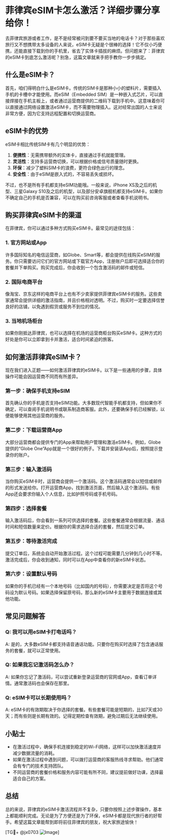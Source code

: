 # 菲律宾eSIM卡怎么激活？详细步骤分享给你！

去菲律宾旅游或者工作，是不是经常被问到要不要买当地的电话卡？对于那些喜欢旅行又不想携带太多设备的人来说，eSIM卡无疑是个很棒的选择！它不仅小巧便携，还能直接下载到你的手机里，省去了实体卡插拔的麻烦。但问题来了：菲律宾的eSIM卡到底怎么激活呢？别急，这篇文章就来手把手教你一步步搞定。

## 什么是eSIM卡？

首先，咱们得明白什么是eSIM卡。传统的SIM卡是那种小小的塑料片，需要插入手机的卡槽中才能使用。而eSIM（Embedded SIM）是一种嵌入式芯片，可以直接焊接在手机主板上，或者通过运营商提供的二维码下载到手机中。这意味着你可以直接通过网络设置激活eSIM卡，而不需要物理插入。这对经常出国的人士来说非常方便，因为它支持远程配置和切换运营商。

## eSIM卡的优势

eSIM卡相比传统SIM卡有几个明显的优势：
1. **便携性**：无需携带额外的实体卡，直接通过手机就能管理。
2. **灵活性**：支持多运营商切换，可以根据价格或信号质量随时更换。
3. **环保**：减少了塑料SIM卡的浪费，更符合绿色出行的理念。
4. **安全性**：由于eSIM是嵌入式的，不容易丢失或损坏。

不过，也不是所有手机都支持eSIM功能哦。一般来说，iPhone XS及之后的机型、三星Galaxy S10及之后的机型，以及部分安卓旗舰机都支持eSIM卡。如果你不确定自己的手机是否兼容，可以在购买前咨询客服或者查看手机说明书。

## 购买菲律宾eSIM卡的渠道

在菲律宾，你可以通过多种方式购买eSIM卡。最常见的途径包括：

### 1. 官方网站或App
许多国际知名的电信运营商，如Globe、Smart等，都会提供在线购买eSIM的服务。你只需要访问它们的官方网站或下载官方App，注册账户后即可选择适合你的套餐并下单购买。购买完成后，你会收到一个包含激活码的邮件或短信。

### 2. 国际电商平台
像淘宝、京东这样的电商平台上也有不少卖家提供菲律宾eSIM卡的服务。这些卖家通常会提供详细的激活指南，并且价格相对透明。不过，购买时一定要选择信誉良好的店铺，以免遇到假货或服务不到位的情况。

### 3. 当地机场柜台
如果你刚抵达菲律宾，也可以选择在机场的运营商柜台购买eSIM卡。这种方式的好处是你可以立即拿到卡并激活，适合时间紧迫的旅客。

## 如何激活菲律宾eSIM卡？

现在我们进入正题——如何激活菲律宾的eSIM卡。以下是一些通用的步骤，具体操作可能会因运营商不同而有所差异。

### 第一步：确保手机支持eSIM
首先确认你的手机是否支持eSIM功能。大多数现代智能手机都支持，但如果你不确定，可以查阅手机说明书或联系制造商客服。此外，还要确保手机已经解锁，以便能够使用其他运营商的服务。

### 第二步：下载运营商App
大部分运营商都会提供专门的App来帮助用户管理和激活eSIM卡。例如，Globe提供的“Globe One”App就是一个很好的例子。下载并安装该App后，按照提示登录你的账户。

### 第三步：输入激活码
当你购买eSIM卡时，运营商会提供一个激活码。这个激活码通常会以短信或邮件的形式发送给你。打开运营商App，找到激活页面，然后输入这个激活码。有些App还会要求你输入个人信息，比如护照号码或手机号码。

### 第四步：选择套餐
输入激活码后，你会看到一系列可供选择的套餐。这些套餐通常会根据流量、通话时间和短信数量来定价。根据你的需求选择合适的套餐，然后提交订单。

### 第五步：等待激活完成
提交订单后，系统会自动开始激活过程。这个过程可能需要几分钟到几小时不等。激活完成后，你会收到通知，同时可以在App中查看你的新eSIM卡状态。

### 第六步：设置默认号码
如果你的手机已经有一个本地号码（比如国内的号码），你需要决定是否将这个号码设为默认号码。如果选择保留原号码，那么新的eSIM卡主要用于数据连接或其他功能。

## 常见问题解答

### Q: 我可以用eSIM卡打电话吗？
A: 是的，大多数eSIM卡都支持语音通话功能。只要你在购买时选择了包含通话服务的套餐，就可以正常使用。

### Q: 如果我忘记激活码怎么办？
A: 如果你忘记了激活码，可以尝试重新登录运营商的官网或App，查看订单详情。通常激活码也会保存在那里。

### Q: eSIM卡可以长期使用吗？
A: eSIM卡的有效期取决于你选择的套餐。有些套餐可能是短期的，比如7天或30天；而有些则是长期有效的。记得定期检查有效期，避免过期后无法继续使用。

## 小贴士

- 在激活过程中，确保手机连接到稳定的Wi-Fi网络，这样可以加快激活速度并减少数据流量的消耗。
- 如果在激活过程中遇到问题，可以拨打运营商的客服热线寻求帮助。他们通常会有专门的技术支持团队。
- 不同运营商的套餐价格和服务内容可能有所不同，建议提前做好功课，选择最适合自己的方案。

## 总结

总的来说，菲律宾的eSIM卡激活流程并不复杂，只要你按照上述步骤操作，基本上都能顺利完成。无论是为了方便还是为了环保，eSIM卡都是现代旅行者的好帮手。希望这篇文章能帮到即将前往菲律宾的朋友，祝大家旅途愉快！

[TG💪+ @jx0703 ![Image](https://github.com/user-attachments/assets/dbca1d08-cadb-493c-b0ec-ad6f7a83f270)]